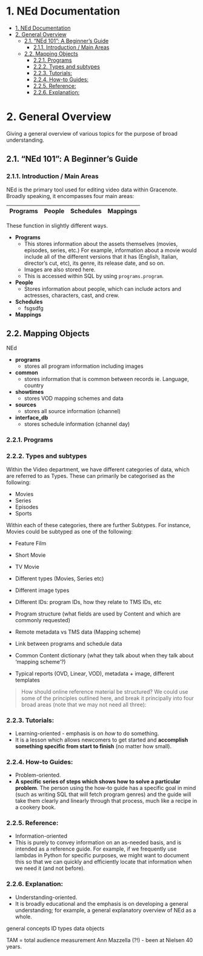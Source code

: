 # 1. NEd Documentation

<!-- TOC -->

- [1. NEd Documentation](#1-ned-documentation)
- [2. General Overview](#2-general-overview)
    - [2.1. “NEd 101”: A Beginner’s Guide](#21-ned-101-a-beginners-guide)
        - [2.1.1. Introduction / Main Areas](#211-introduction--main-areas)
    - [2.2. Mapping Objects](#22-mapping-objects)
        - [2.2.1. Programs](#221-programs)
        - [2.2.2. Types and subtypes](#222-types-and-subtypes)
        - [2.2.3. Tutorials:](#223-tutorials)
        - [2.2.4. How-to Guides:](#224-how-to-guides)
        - [2.2.5. Reference:](#225-reference)
        - [2.2.6. Explanation:](#226-explanation)

<!-- /TOC -->

# 2. General Overview
Giving a general overview of various topics for the purpose of broad understanding.


## 2.1. “NEd 101”: A Beginner’s Guide
### 2.1.1. Introduction / Main Areas 
NEd is the primary tool used for editing video data within Gracenote. Broadly speaking, it encompasses four main areas:

| Programs | People | Schedules | Mappings |
| -------- | -------- | -------- | -------- |

These function in slightly different ways.

- **Programs**
    - This stores information about the assets themselves (movies, episodes, series, etc.) For example, information about a movie would include all of the different versions that it has (English, Italian, director’s cut, etc), its genre, its release date, and so on.
    - Images are also stored here.
    - This is accessed within SQL by using `programs.program`.
- **People**
    - Stores information about people, which can include actors and actresses, characters, cast, and crew.
- **Schedules**
    - fsgsdfg
- **Mappings**


## 2.2. Mapping Objects
NEd

- **programs**			
    - stores all program information including images	
- **common**		
    - stores information that is common between records ie. Language, country 
- **showtimes**		
    - stores VOD mapping schemes and data	
- **sources**			
    - stores all source information (channel)	
- **interface_db**		
    - stores schedule information (channel day)




### 2.2.1. Programs

### 2.2.2. Types and subtypes
Within the Video department, we have different categories of data, which are referred to as Types. These can primarily be categorised as the following:

- Movies
- Series
- Episodes
- Sports

Within each of these categories, there are further Subtypes. For instance, Movies could be subtyped as one of the following:

- Feature Film
- Short Movie
- TV Movie




- Different types (Movies, Series etc)
- Different image types
- Different IDs: program IDs, how they relate to TMS IDs, etc
- Program structure (what fields are used by Content and which are commonly requested)
- Remote metadata vs TMS data (Mapping scheme)
- Link between programs and schedule data 
- Common Content dictionary (what they talk about when they talk about ‘mapping scheme’?) 
- Typical reports (OVD, Linear, VOD),  metadata + image, different templates


> How should online reference material be structured?
> We could use some of the principles outlined here, and break it principally into four broad areas (note that we may not need all three):

### 2.2.3. Tutorials:
- Learning-oriented - emphasis is on _how_ to do something.
- It is a lesson which allows newcomers to get started and **accomplish something specific from start to finish** (no matter how small).

### 2.2.4. How-to Guides:
- Problem-oriented.
- **A specific series of steps which shows how to solve a particular problem**. The person using the how-to guide has a specific goal in mind (such as writing SQL that will fetch program genres) and the guide will take them clearly and linearly through that process, much like a recipe in a cookery book.

### 2.2.5. Reference:
- Information-oriented
- This is purely to convey information on an as-needed basis, and is intended as a reference guide. For example, if we frequently use lambdas in Python for specific purposes, we might want to document this so that we can quickly and efficiently locate that information when we need it (and not before).

### 2.2.6. Explanation:
- Understanding-oriented.
- It is broadly educational and the emphasis is on developing a general understanding; for example, a general explanatory overview of NEd as a whole.

general concepts
ID types
data objects

TAM = total audience measurement
Ann Mazzella (?!) - been at Nielsen 40 years.
